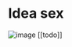 # Idea sex

![image](https://user-images.githubusercontent.com/31969517/119852310-d18bd300-bf2c-11eb-8e4d-a608ad456039.png)
[[todo]]
